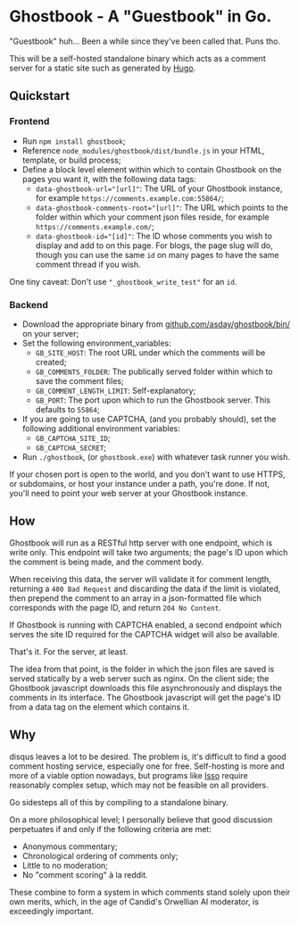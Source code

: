 # Ghostbook - A "Guestbook" in Go.

"Guestbook" huh...  Been a while since they've been called that.  Puns tho.

This will be a self-hosted standalone binary which acts as a comment server for a static site such as generated by [Hugo](https://gohugo.io).

## Quickstart

### Frontend

* Run `npm install ghostbook`;
* Reference `node_modules/ghostbook/dist/bundle.js` in your HTML, template, or build process;
* Define a block level element within which to contain Ghostbook on the pages you want it, with the following data tags:
    * `data-ghostbook-url="[url]"`:  The URL of your Ghostbook instance, for example `https://comments.example.com:55864/`;
    * `data-ghostbook-comments-root="[url]"`:  The URL which points to the folder within which your comment json files reside, for example `https://comments.example.com/`;
    * `data-ghostbook-id="[id]"`:  The ID whose comments you wish to display and add to on this page.  For blogs, the page slug will do, though you can use the same `id` on many pages to have the same comment thread if you wish.

One tiny caveat:  Don't use `"_ghostbook_write_test"` for an `id`.

### Backend

* Download the appropriate binary from [github.com/asday/ghostbook/bin/](https://github.com/asday/ghostbook/bin/) on your server;
* Set the following environment_variables:
    * `GB_SITE_HOST`:  The root URL under which the comments will be created;
    * `GB_COMMENTS_FOLDER`:  The publically served folder within which to save the comment files;
    * `GB_COMMENT_LENGTH_LIMIT`:  Self-explanatory;
    * `GB_PORT`:  The port upon which to run the Ghostbook server.  This defaults to `55864`;
* If you are going to use CAPTCHA, (and you probably should), set the following additional environment variables:
    * `GB_CAPTCHA_SITE_ID`;
    * `GB_CAPTCHA_SECRET`;
* Run `./ghostbook`, (or `ghostbook.exe`) with whatever task runner you wish.

If your chosen port is open to the world, and you don't want to use HTTPS, or subdomains, or host your instance under a path, you're done.  If not, you'll need to point your web server at your Ghostbook instance.

## How

Ghostbook will run as a RESTful http server with one endpoint, which is write only.  This endpoint will take two arguments; the page's ID upon which the comment is being made, and the comment body.

When receiving this data, the server will validate it for comment length, returning a `400 Bad Request` and discarding the data if the limit is violated, then prepend the comment to an array in a json-formatted file which corresponds with the page ID, and return `204 No Content`.

If Ghostbook is running with CAPTCHA enabled, a second endpoint which serves the site ID required for the CAPTCHA widget will also be available.

That's it.  For the server, at least.

The idea from that point, is the folder in which the json files are saved is served statically by a web server such as nginx.  On the client side; the Ghostbook javascript downloads this file asynchronously and displays the comments in its interface.  The Ghostbook javascript will get the page's ID from a data tag on the element which contains it.

## Why

disqus leaves a lot to be desired.  The problem is, it's difficult to find a good comment hosting service, especially one for free.  Self-hosting is more and more of a viable option nowadays, but programs like [Isso](https://posativ.org/isso/) require reasonably complex setup, which may not be feasible on all providers.

Go sidesteps all of this by compiling to a standalone binary.

On a more philosophical level; I personally believe that good discussion perpetuates if and only if the following criteria are met:

* Anonymous commentary;
* Chronological ordering of comments only;
* Little to no moderation;
* No "comment scoring" à la reddit.

These combine to form a system in which comments stand solely upon their own merits, which, in the age of Candid's Orwellian AI moderator, is exceedingly important.
